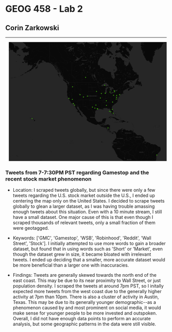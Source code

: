 # GEOG 458 - Lab 2
## Corin Zarkowski
___

![Map](/img/lab2-map.png "Tweets regarding the recent stock market activity.")
### Tweets from 7-7:30PM PST regarding Gamestop and the recent stock market phenomenon

- Location: I scraped tweets globally, but since there were only a few tweets regarding the U.S. stock market outside the U.S., I ended up centering the map only on the United States. I decided to scrape tweets globally to glean a larger dataset, as I was having trouble amassing enough tweets about this situation. Even with a 10 minute stream, I still have a small dataset. One major cause of this is that even though I scraped thousands of relevant tweets, only a small fraction of them were geotagged.

- Keywords: ['GMC', 'Gamestop', 'WSB', 'Robinhood', 'Reddit', 'Wall Street', 'Stock']. I initially attempted to use more words to gain a broader dataset, but found that in using words such as 'Short' or 'Market', even though the dataset grew in size, it became bloated with irrelevant tweets. I ended up deciding that a smaller, more accurate dataset would be more beneficial than a larger one with inaccuracies.

- Findings: Tweets are generally skewed towards the north end of the east coast. This may be due to its near proximity to Wall Street, or just population density. I scraped the tweets at around 7pm PST, so I initally expected more tweets from the west coast due to the generally higher activity at 7pm than 10pm. There is also a cluster of activity in Austin, Texas. This may be due to its generally younger demographic--as a phenomenon caused by and most prominent on social media, it would make sense for younger people to be more invested and outspoken. Overall, I did not have enough data points to perform an accurate analysis, but some geographic patterns in the data were still visible.
